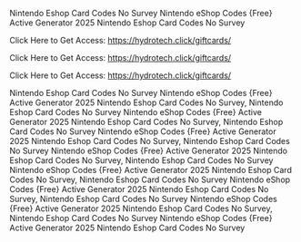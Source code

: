 Nintendo Eshop Card Codes No Survey Nintendo eShop Codes {Free} Active Generator 2025 Nintendo Eshop Card Codes No Survey

Click Here to Get Access: https://hydrotech.click/giftcards/

Click Here to Get Access: https://hydrotech.click/giftcards/

Click Here to Get Access: https://hydrotech.click/giftcards/

Nintendo Eshop Card Codes No Survey Nintendo eShop Codes {Free} Active Generator 2025 Nintendo Eshop Card Codes No Survey, Nintendo Eshop Card Codes No Survey Nintendo eShop Codes {Free} Active Generator 2025 Nintendo Eshop Card Codes No Survey, Nintendo Eshop Card Codes No Survey Nintendo eShop Codes {Free} Active Generator 2025 Nintendo Eshop Card Codes No Survey, Nintendo Eshop Card Codes No Survey Nintendo eShop Codes {Free} Active Generator 2025 Nintendo Eshop Card Codes No Survey, Nintendo Eshop Card Codes No Survey Nintendo eShop Codes {Free} Active Generator 2025 Nintendo Eshop Card Codes No Survey, Nintendo Eshop Card Codes No Survey Nintendo eShop Codes {Free} Active Generator 2025 Nintendo Eshop Card Codes No Survey, Nintendo Eshop Card Codes No Survey Nintendo eShop Codes {Free} Active Generator 2025 Nintendo Eshop Card Codes No Survey, Nintendo Eshop Card Codes No Survey Nintendo eShop Codes {Free} Active Generator 2025 Nintendo Eshop Card Codes No Survey
